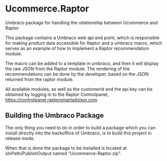 # Ucommerce.Raptor
Umbraco package for handling the relationship between Ucommerce and Raptor

This package contains a Umbraco web api end point, which is responsible for making product data accessible for Raptor and a umbraco macro, which serves as an example of how to implement a Raptor recommendation module.

The macro can be added to a template in umbraco, and then it will display the raw JSON from the Raptor module.
The rendering of the recommendations can be done by the developer, based on the JSON returned from the raptor module.

All available modules, as well as the customerid and the api key can be obtained by logging in to the Raptor Controlpanel, https://controlpanel.raptorsmartadvisor.com.

## Building the Umbraco Package
The only thing you need to do in order to build a package which you can install directly into the backoffice of Umbraco, is to build this project in release mode.

When that is done the package to be installed is located at slnPath/PublishOutput named "Ucommerce-Raptor.zip".
